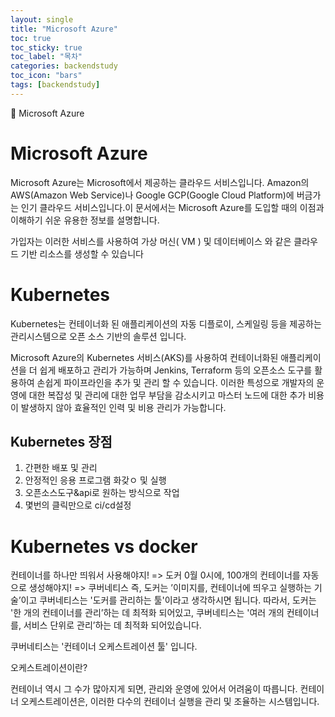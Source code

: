 ```yaml
---
layout: single
title: "Microsoft Azure"
toc: true
toc_sticky: true
toc_label: "목차"
categories: backendstudy
toc_icon: "bars"
tags: [backendstudy]
---
```

📘 Microsoft Azure

# Microsoft Azure
Microsoft Azure는 Microsoft에서 제공하는 클라우드 서비스입니다. Amazon의 AWS(Amazon Web Service)나 Google GCP(Google Cloud Platform)에 버금가는 인기 클라우드 서비스입니다.이 문서에서는 Microsoft Azure를 도입할 때의 이점과 이해하기 쉬운 유용한 정보를 설명합니다.

가입자는 이러한 서비스를 사용하여 가상 머신( VM ) 및 데이터베이스 와 같은 클라우드 기반 리소스를 생성할 수 있습니다

# Kubernetes
Kubernetes는 컨테이너화 된 애플리케이션의 자동 디플로이, 스케일링 등을 제공하는 관리시스템으로 오픈 소스 기반의 솔루션 입니다.

Microsoft Azure의 Kubernetes 서비스(AKS)를 사용하여 컨테이너화된 애플리케이션을 더 쉽게 배포하고 관리가 가능하며 Jenkins, Terraform 등의 오픈소스 도구를 활용하여 손쉽게 파이프라인을 추가 및 관리 할 수 있습니다. 이러한 특성으로 개발자의 운영에 대한 복잡성 및 관리에 대한 업무 부담을 감소시키고 마스터 노드에 대한 추가 비용이 발생하지 않아 효율적인 인력 및 비용 관리가 가능합니다. 

## Kubernetes 장점
1. 간편한 배포 및 관리
2. 안정적인 응용 프로그램 화갖ㅇ 및 실행
3. 오픈소스도구&api로 원하는 방식으로 작업
4. 몇번의 클릭만으로 ci/cd설정

# Kubernetes vs docker
컨테이너를 하나만 띄워서 사용해야지! => 도커
0월 0시에, 100개의 컨테이너를 자동으로 생성해야지! => 쿠버네티스
즉, 도커는 ’이미지를, 컨테이너에 띄우고 실행하는 기술’이고
쿠버네티스는 '도커를 관리하는 툴'이라고 생각하시면 됩니다.
따라서, 도커는 '한 개의 컨테이너를 관리’하는 데 최적화 되어있고,
쿠버네티스는 '여러 개의 컨테이너를, 서비스 단위로 관리’하는 데 최적화 되어있습니다.

쿠버네티스는 '컨테이너 오케스트레이션 툴' 입니다.

오케스트레이션이란?

컨테이너 역시 그 수가 많아지게 되면, 관리와 운영에 있어서 어려움이 따릅니다.
컨테이너 오케스트레이션은, 이러한 다수의 컨테이너 실행을 관리 및 조율하는 시스템입니다.